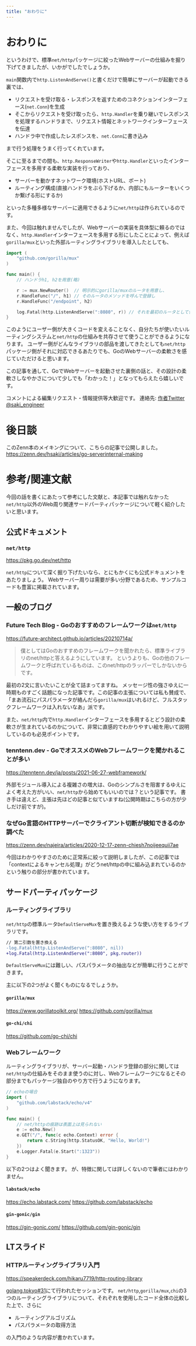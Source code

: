 ```yaml
---
title: "おわりに"
---
```

# おわりに
というわけで、標準`net/http`パッケージに絞ったWebサーバーの仕組みを掘り下げてきましたが、いかがでしたでしょうか。

`main`関数内で`http.ListenAndServe()`と書くだけで簡単にサーバーが起動できる裏では、

- リクエストを受け取る・レスポンスを返すためのコネクションインターフェース(`net.Conn`)を生成
- そこからリクエストを受け取ったら、`http.Handler`を乗り継いでレスポンスを処理するハンドラまで、リクエスト情報とネットワークインターフェースを伝達
- ハンドラ中で作成したレスポンスを、`net.Conn`に書き込み

まで行う処理をうまく行ってくれています。

そこに至るまでの間も、`http.ResponseWriter`や`http.Handler`といったインターフェースを多用する柔軟な実装を行っており、
- サーバーを動かすネットワーク環境(ホストURL、ポート)
- ルーティング構成(直接ハンドラをぶら下げるか、内部にもルーターをいくつか繋げる形にするか)

といった多種多様なサーバーに適用できるように`net/http`は作られているのです。

また、今回は触れませんでしたが、Webサーバーの実装を具体型に頼るのではなく、`http.Handler`インターフェースを多用する形にしたことによって、例えば`gorilla/mux`といった外部ルーティングライブラリを導入したとしても、
```go
import (
	"github.com/gorilla/mux"
)

func main() {
	// ハンドラh1, h2を用意(略)

	r := mux.NewRouter()  // 明示的にgorilla/muxのルータを用意し、
	r.HandleFunc("/", h1) // そのルータのメソッドを呼んで登録し
	r.HandleFunc("/endpoint", h2)

	log.Fatal(http.ListenAndServe(":8080", r)) // それを最初のルータとして使用
}
```
このようにユーザー側が大きくコードを変えることなく、自分たちが使いたいルーティングシステムと`net/http`の仕組みを共存させて使うことができるようになります。
ユーザー側がどんなライブラリの部品を渡してきたとしても`net/http`パッケージ側がそれに対応できるあたりでも、GoのWebサーバーの柔軟さを感じていただけると思います。


この記事を通して、GoでWebサーバーを起動させた裏側の話と、その設計の柔軟さしなやかさについて少しでも「わかった！」となってもらえたら嬉しいです。

コメントによる編集リクエスト・情報提供等大歓迎です。
連絡先: [作者Twitter @saki_engineer](https://twitter.com/saki_engineer)



# 後日談
このZenn本のメイキングについて、こちらの記事で公開しました。
https://zenn.dev/hsaki/articles/go-serverinternal-making




# 参考/関連文献
今回の話を書くにあたって参考にした文献と、本記事では触れなかった`net/http`以外のWeb周り関連サードパーティパッケージについて軽く紹介したいと思います。
## 公式ドキュメント
### `net/http`
https://pkg.go.dev/net/http

`net/http`について深く掘り下げたいなら、とにもかくにも公式ドキュメントをあたりましょう。
Webサーバー周りは需要が多い分野であるため、サンプルコードも豊富に掲載されています。

## 一般のブログ
### Future Tech Blog - Goのおすすめのフレームワークは`net/http`
https://future-architect.github.io/articles/20210714a/

> 僕としてはGoのおすすめのフレームワークを聞かれたら、標準ライブラリのnet/httpと答えるようにしています。
> というよりも、Goの他のフレームワークと呼ばれているものは、このnet/httpのラッパーでしかないからです。

最初の2文に言いたいことが全て詰まってますね。
メッセージ性の強さゆえに一時期ものすごく話題になった記事です。この記事の主張については私も賛成で、「まあ流石にパスパラメータが絡んだら`gorilla/mux`はいれるけど、フルスタックフレームワークは入れないなあ」派です。

また、`net/http`内で`http.Handler`インターフェースを多用するとどう設計の柔軟さが生まれているのかについて、非常に直感的でわかりやすい絵を用いて説明しているのも必見ポイントです。

### tenntenn.dev - GoでオススメのWebフレームワークを聞かれることが多い
https://tenntenn.dev/ja/posts/2021-06-27-webframework/

外部モジュール導入による複雑さの増大は、Goのシンプルさを阻害するゆえによく考えた方がいい、`net/http`から始めてもいいのでは？という記事です。
書き手は違えど、主張は先ほどの記事と似ていますね(公開時期はこちらの方が少しだけ前ですが)。

### なぜGo言語のHTTPサーバーでクライアント切断が検知できるのか調べた
https://zenn.dev/najeira/articles/2020-12-17-zenn-chiesh7noijeequii7ae

今回はわかりやすさのために正常系に絞って説明しましたが、この記事では「contextによるキャンセル処理」がどうnet/httpの中に組み込まれているのかという触りの部分が書かれています。

## サードパーティパッケージ
### ルーティングライブラリ
`net/http`の標準ルータ`DefaultServeMux`を置き換えるような使い方をするライブラリです。
```diff go
// 第二引数を置き換える
-log.Fatal(http.ListenAndServe(":8080", nil))
+log.Fatal(http.ListenAndServe(":8080", pkg.router))
```
`DefaultServeMux`には難しい、パスパラメータの抽出などが簡単に行うことができます。

主に以下の2つがよく聞くものになるでしょうか。

#### `gorilla/mux`
https://www.gorillatoolkit.org/
https://github.com/gorilla/mux

#### `go-chi/chi`
https://github.com/go-chi/chi

### Webフレームワーク
ルーティングライブラリが、サーバー起動・ハンドラ登録の部分に関しては`net/http`の仕組みをそのまま使うのに対し、Webフレームワークになるとその部分までもパッケージ独自のやり方で行うようになります。
```go
// echoの場合
import (	
	"github.com/labstack/echo/v4"
)

func main() {
	// net/httpの痕跡は表面上は見られない
	e := echo.New()
	e.GET("/", func(c echo.Context) error {
		return c.String(http.StatusOK, "Hello, World!")
	})
	e.Logger.Fatal(e.Start(":1323"))
}
```

以下の2つはよく聞きます。
が、特徴に関しては詳しくないので筆者にはわかりません。

#### `labstack/echo`
https://echo.labstack.com/
https://github.com/labstack/echo

#### `gin-gonic/gin`
https://gin-gonic.com/
https://github.com/gin-gonic/gin


## LTスライド
### HTTPルーティングライブラリ入門
https://speakerdeck.com/hikaru7719/http-routing-library

[golang.tokyo#31](https://golangtokyo.connpass.com/event/218670/)にて行われたセッションです。
`net/http`,`gorilla/mux`,`chi`の3つのルーティングライブラリについて、それぞれを使用したコード全体の比較した上で、さらに
- ルーティングアルゴリズム
- パスパラメータの取得方法

の入門のような内容が書かれています。
